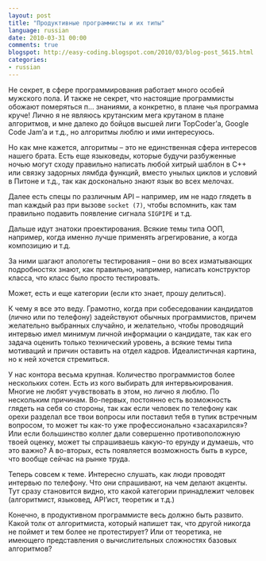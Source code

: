 ```yaml
---
layout: post
title: "Продуктивные программисты и их типы"
language: russian
date: 2010-03-31 00:00
comments: true
blogspot: http://easy-coding.blogspot.com/2010/03/blog-post_5615.html
categories:
- russian
---
```

Не секрет, в сфере программирования работает много особей мужского пола. И также не секрет, что настоящие программисты обожают померяться п… знаниями, а конкретно, в плане чья программа круче! Лично я не являюсь крутанским мега крутаном в плане алгоритмов, и мне далеко до бойцов высшей лиги TopCoder’а, Google Code Jam’а и т.д., но алгоритмы люблю и ими интересуюсь. 

Но как мне кажется, алгоритмы – это не единственная сфера интересов нашего брата. Есть еще языковеды, которые будучи разбуженные ночью могут сходу правильно написать любой хитрый шаблон в С++ или связку задорных лямбда функций, вместо унылых циклов и условий в Питоне и т.д., так как досконально знают язык во всех мелочах.

Далее есть спецы по различным API – например, им не надо глядеть в man каждый раз при вызове `socket (7)`, чтобы вспомнить, как там правильно подавить появление сигнала `SIGPIPE` и т.д.

Дальше идут знатоки проектирования. Всякие темы типа ООП, например, когда именно лучше применять агрегирование, а когда композицию и т.д.

За ними шагают апологеты тестирования – они во всех изматывающих подробностях знают, как правильно, например, написать конструктор класса, что класс было просто тестировать.

Может, есть и еще категории (если кто знает, прошу делиться).

К чему я все это веду. Грамотно, когда при собеседовании кандидатов (лично или по телефону) задействуют обычных программистов, причем желательно выбранных случайно, и желательно, чтобы проводящий интервью имел минимум личной информации о кандидате, так как его задача оценить только технический уровень, а всякие темы типа мотиваций и причин оставить на отдел кадров. Идеалистичная картина, но к ней хочется стремиться.

У нас контора весьма крупная. Количество программистов более нескольких сотен. Есть из кого выбирать для интервьюирования. Многие не любят учувствовать в этом, но лично я люблю. По нескольким причинам. Во-первых, постоянно есть возможность глядеть на себя со стороны, так как если человек по телефону как орехи разделал все твои вопросы или поставил тебя в тупик встречным вопросом, то может ты как-то уже профессионально «засахарился»? Или если большинство коллег дали совершенно противоположную твоей оценку, может ты спрашиваешь какую-то ерунду и думаешь, что это важно? А во-вторых, есть появляется возможность быть в курсе, что вообще сейчас на рынке труда.

Теперь совсем к теме. Интересно слушать, как люди проводят интервью по телефону. Что они спрашивают, на чем делают акценты. Тут сразу становится видно, кто какой категории принадлежит человек (алгоритмист, языковед, API’ист, теоретик и т.д.)

Конечно, в продуктивном программисте весь должно быть развито. Какой толк от алгоритмиста, который напишет так, что другой никогда не поймет и тем более не протестирует? Или от теоретика, не имеющего представления о вычислительных сложностях базовых алгоритмов?
